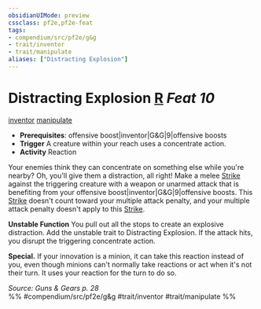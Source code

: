 ```yaml
---
obsidianUIMode: preview
cssclass: pf2e,pf2e-feat
tags:
- compendium/src/pf2e/g&g
- trait/inventor
- trait/manipulate
aliases: ["Distracting Explosion"]
---
```

# Distracting Explosion  [R](../../rules/core-rulebook/chapter-9-playing-the-game.md#Actions "Reaction") *Feat 10*  
[inventor](../../rules/traits/inventor-g-g.md)  [manipulate](../../rules/traits/manipulate.md)  

- **Prerequisites**: offensive boost|inventor|G&G|9|offensive boosts
- **Trigger** A creature within your reach uses a concentrate action.
- **Activity** Reaction

Your enemies think they can concentrate on something else while you're nearby? Oh, you'll give them a distraction, all right! Make a melee [Strike](../../rules/actions/strike.md) against the triggering creature with a weapon or unarmed attack that is benefiting from your offensive boost|inventor|G&G|9|offensive boosts. This [Strike](../../rules/actions/strike.md) doesn't count toward your multiple attack penalty, and your multiple attack penalty doesn't apply to this [Strike](../../rules/actions/strike.md).

**Unstable Function** You pull out all the stops to create an explosive distraction. Add the unstable trait to Distracting Explosion. If the attack hits, you disrupt the triggering concentrate action.

**Special.** If your innovation is a minion, it can take this reaction instead of you, even though minions can't normally take reactions or act when it's not their turn. It uses your reaction for the turn to do so.

*Source: Guns & Gears p. 28*  
%% #compendium/src/pf2e/g&g #trait/inventor #trait/manipulate %%